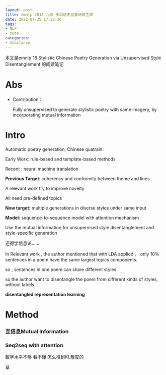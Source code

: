 ```yaml
---
layout: post
title: emnlp-2018-九歌-多风格无监督诗歌生成
date: 2022-07-25 17:22:36
tags:
- NLP
- note
categories:
- Substance
---
```


本文是emnlp`18 Stylistic Chinese Poetry Generation via Unsupervised Style Disentanglement 的阅读笔记



<!--more-->

# Abs

* Contribution： 

  Fully unsupervised to generate stylistic poetry with same imagery, by incorporating mutual information

# Intro



Automatic poetry generation, Chinese quatrain:

Early Work: rule-based and template-based methods

 Recent : neural machine translation



**Previous Target**: coherency and conformity between theme and lines

A relevant work try to improve novelty

All need pre-defined topics





**Now target:** multiple generations in diverse styles under same input



**Model:** sequence-to-sequence model with attention mechanism



Use the mutual information for unsupervised style disentanglement and style-specific generation

还得学信息论……

 

In Relevant work , the author mentioned that with LDA applied ， only 10% sentences in a poem have the same largest topics components.



so , sentences in one poem can share different styles



so the author want to disentangle the poem from different kinds of styles, without  labels

**disentangled representation learning**

# Method





### 互信息Mutual Information





### Seq2seq with attention





数学水平不够 看不懂 怎么推到KL散度的

草





